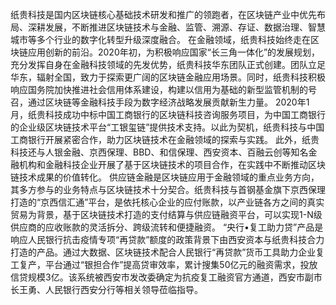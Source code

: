 纸贵科技是国内区块链核心基础技术研发和推广的领跑者，在区块链产业中优先布局、深耕发展，不断推进区块链技术与金融、监管、溯源、存证、数据治理、智慧城市等多个行业的数字化转型升级深度融合。
在金融领域，纸贵科技始终走在区块链应用创新的前沿。2020年初，为积极响应国家“长三角一体化”的发展规划，充分发挥自身在金融科技领域的先发优势，纸贵科技华东团队正式创建。团队立足华东，辐射全国，致力于探索更广阔的区块链金融应用场景。同时，纸贵科技积极响应国务院加快推进社会信用体系建设，构建以信用为基础的新型监管机制的号召，通过区块链等金融科技手段为数字经济战略发展贡献新生力量。
2020年1月，纸贵科技成功中标中国工商银行的区块链科技咨询服务项目，为中国工商银行的企业级区块链技术平台“工银玺链”提供技术支持。以此为契机，纸贵科技与中国工商银行开展紧密合作，助力区块链技术在金融领域的探索与实践。
此外，纸贵科技还与人银金融、京西保理、BBD、和信保理、西安资本、百融云创等知名金融机构和金融科技企业开展了基于区块链技术的项目合作，在实践中不断推动区块链技术成果的价值转化。
供应链金融是区块链应用于金融领域的重点业务方向，其多方参与的业务特点与区块链技术十分契合。纸贵科技与首钢基金旗下京西保理打造的“京西信汇通”平台，是依托核心企业的应付账款，以产业链各方之间的真实贸易为背景，基于区块链技术打造的支付结算与供应链融资平台，可以实现1-N级供应商的应收账款的灵活拆分、跨级流转和便捷融资。
“央行•复工助力贷”产品是响应人民银行抗击疫情专项“再贷款”额度的政策背景下由西安资本与纸贵科技合力打造的产品。通过大数据、区块链技术配合人民银行“再贷款”货币工具助力企业复工复产，平台通过“银担合作”提高贷审效率，累计搜集50亿元的融资需求，投放信贷规模3亿。该系统被西安市发改委确定为抗疫复工融资官方通道，西安市副市长王勇、人民银行西安分行等相关领导莅临指导。

